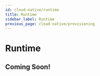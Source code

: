 ```yaml
---
id: cloud-native/runtime
title: Runtime
sidebar_label: Runtime
previous_page: cloud-native/provisioning
---
```


# Runtime

## Coming Soon!
